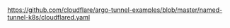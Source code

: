 #

<https://github.com/cloudflare/argo-tunnel-examples/blob/master/named-tunnel-k8s/cloudflared.yaml>
